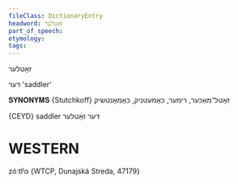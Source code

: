 ```yaml
---
fileClass: DictionaryEntry
headword: זאָטלער
part_of_speech: 
etymology: 
tags: 
---
```

זאָטלער

דער
'saddler'

𝐒𝐘𝐍𝐎𝐍𝐘𝐌𝐒 {Stutchkoff}
זאָטל־מאַכער, רימער, כאָמעטניק, כאָמאָנטשיק

{CEYD}
saddler דער זאָ֜טלער

WESTERN
========

zóːtlʲα {WTCP, Dunajská Streda, 47179}

